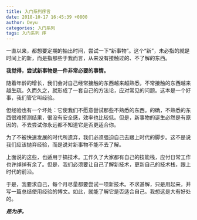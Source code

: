 ```yaml
---
title: 入门系列序言
date: 2018-10-17 16:45:39 +0800
author: Deyu
categories: 入门系列
tags: 入门系列 序
---
```


一直以来，都想要定期的抽出时间，尝试一下“新事物”。这个“新”，未必指的就是时间上的新，而是指那些于我而言，从来没有接触过的、不了解的东西。

**我觉得，尝试新事物是一件非常必要的事情。**

随着年龄的增长，我们会对自己经常接触的东西越来越熟悉，不常接触的东西越来越生疏。久而久之，就形成了一套自己的方法论，应对常见的问题。这本是一个好事，我们管它叫经验。

<!--more-->

但经验也有一个坏处：它使我们不愿意尝试那些不熟悉的东西。的确，不熟悉的东西很难预测结果，很没有安全感，效率也比较低。但是，新事物的诞生必然是有原因的，不去尝试你永远都不知道它是否更适合你。

为了不被快速发展的时代所遗弃，我们必须强迫自己去跟上时代的脚步。这不是说我们应该抛弃经验，而是说对新事物不能不去了解。

上面说的这些，也适用于搞技术。工作久了大家都有自己的技能栈，应付日常工作也许绰绰有余了。但是，我们必须要让自己了解新技术，更新自己的技术栈，跟上时代的前沿。

于是，我要求自己，每个月尽量都要尝试一项新技术。不求甚解，只是用起来，并写一篇总结使用经验的博文。如此，就能了解它是否适合自己。我想这是大有好处的。


***是为序。***



&nbsp;
&nbsp;
